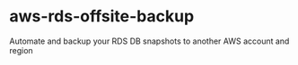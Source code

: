 # aws-rds-offsite-backup
Automate and backup your RDS DB snapshots to another AWS account and region
